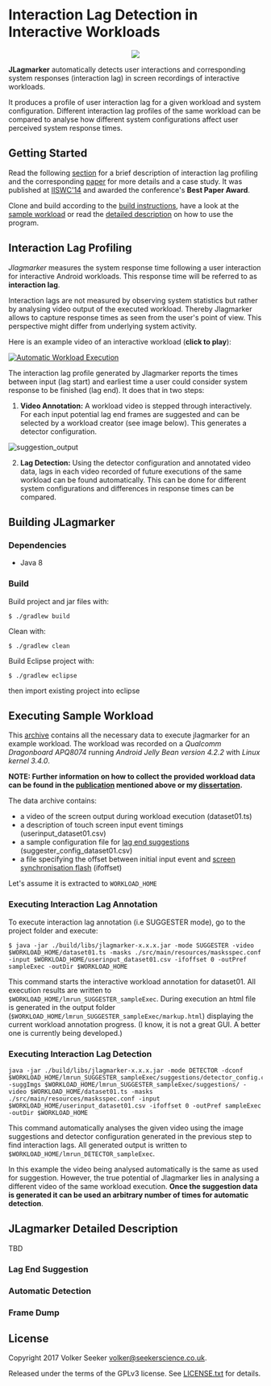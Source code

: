 # Interaction Lag Detection in Interactive Workloads

<div align="center">
  <a href="https://www.gnu.org/licenses/gpl-3.0.en.html" target="_blank">
    <img src="https://img.shields.io/badge/license-GNU%20GPL%20v3-blue.svg?style=flat">
  </a>
</div>

**JLagmarker** automatically detects user interactions and corresponding
system responses (interaction lag) in screen recordings of interactive workloads.

It produces a profile of user interaction lag for a given workload and system
configuration. Different interaction lag profiles of the same workload can be 
compared to analyse how different system configurations affect user perceived
system response times.

## Getting Started

Read the following [section](#interaction-lag-profiling) for a brief description of interaction lag profiling and the corresponding [paper](http://www.volkerseeker.com/docs/papers/measuring_qoe_IISWC2014.pdf) 
for more details and a case study. It was published at [IISWC'14](http://www.iiswc.org/iiswc2014/) 
and awarded the conference's **Best Paper Award**.

Clone and build according to the [build instructions](#building-jlagmarker), have a look at the [sample workload](#executing-sample-workload) or read the [detailed description](#jlagmarker-detailed-description) on how to use the program.

## Interaction Lag Profiling

*Jlagmarker* measures the system response time following a user interaction for interactive
Android workloads. This response time will be referred to as **interaction lag**.

Interaction lags are not measured by observing system statistics but rather by analysing
video output of the executed workload. Thereby Jlagmarker allows to capture response times
as seen from the user's point of view. This perspective might differ from underlying system 
activity.

Here is an example video of an interactive workload (**click to play**):

[![Automatic Workload Execution](http://img.youtube.com/vi/_HKicclVdpc/0.jpg)](http://www.youtube.com/watch?v=_HKicclVdpc)

The interaction lag profile generated by Jlagmarker reports the times between input (lag start)
and earliest time a user could consider system response to be finished (lag end). It does that
in two steps:

1. **Video Annotation:** A workload video is stepped through interactively. For each input potential
lag end frames are suggested and can be selected by a workload creator (see image below). This generates a detector configuration.

![suggestion_output](https://cloud.githubusercontent.com/assets/17176876/24946769/e982fe90-1f5b-11e7-86d2-34ef1ed159ef.png)

2. **Lag Detection:** Using the detector configuration and annotated video data, lags in each video recorded of future executions of the same workload can be found automatically. This can be done for different system configurations and differences in response times can be compared.

## Building JLagmarker

### Dependencies

* Java 8

### Build

Build project and jar files with:

```$ ./gradlew build```

Clean with:

```$ ./gradlew clean```

Build Eclipse project with:

```$ ./gradlew eclipse```

then import existing project into eclipse

## Executing Sample Workload

This [archive](https://drive.google.com/open?id=0BziCZ9zd_KatQm9UTVhqanFoMnM) 
contains all the necessary data to execute jlagmarker
for an example workload. The workload was recorded on a 
*Qualcomm Dragonboard APQ8074* running *Android Jelly Bean version 4.2.2* 
with *Linux kernel 3.4.0*.

**NOTE: Further information on how to collect the provided workload 
data can be found in the [publication](http://www.volkerseeker.com/docs/papers/measuring_qoe_IISWC2014.pdf) 
mentioned above or my [dissertation](http://www.volkerseeker.com/about/).**

The data archive contains:

* a video of the screen output during workload execution (dataset01.ts)
* a description of touch screen input event timings (userinput_dataset01.csv)
* a sample configuration file for [lag end suggestions](#lag-end-suggestion) (suggester_config_dataset01.csv)
* a file specifying the offset between initial input event and [screen synchronisation flash](#jlagmarker-detailed-description) (ifoffset)

Let's assume it is extracted to ```WORKLOAD_HOME```

### Executing Interaction Lag Annotation

To execute interaction lag annotation (i.e SUGGESTER mode), go to the project folder and execute:

```
$ java -jar ./build/libs/jlagmarker-x.x.x.jar -mode SUGGESTER -video $WORKLOAD_HOME/dataset01.ts -masks ./src/main/resources/masksspec.conf -input $WORKLOAD_HOME/userinput_dataset01.csv -ifoffset 0 -outPref sampleExec -outDir $WORKLOAD_HOME
```

This command starts the interactive workload annotation for dataset01. All execution results are written to ```$WORKLOAD_HOME/lmrun_SUGGESTER_sampleExec```. During execution an html file is generated in the output folder (```$WORKLOAD_HOME/lmrun_SUGGESTER_sampleExec/markup.html```) displaying the current workload annotation progress. (I know, it is not a great GUI. A better one is currently being developed.)

### Executing Interaction Lag Detection

```
java -jar ./build/libs/jlagmarker-x.x.x.jar -mode DETECTOR -dconf $WORKLOAD_HOME/lmrun_SUGGESTER_sampleExec/suggestions/detector_config.csv -suggImgs $WORKLOAD_HOME/lmrun_SUGGESTER_sampleExec/suggestions/ -video $WORKLOAD_HOME/dataset01.ts -masks ./src/main/resources/masksspec.conf -input $WORKLOAD_HOME/userinput_dataset01.csv -ifoffset 0 -outPref sampleExec -outDir $WORKLOAD_HOME
```
This command automatically analyses the given video using the image suggestions and detector configuration generated in the previous step to find interaction lags. All generated output is written to ```$WORKLOAD_HOME/lmrun_DETECTOR_sampleExec```.

In this example the video being analysed automatically is the same as used for suggestion. However, the true potential of Jlagmarker lies in analysing a different video of the same workload execution. **Once the suggestion data is generated it can be used an arbitrary number of times for automatic detection**.

## JLagmarker Detailed Description

TBD

### Lag End Suggestion

### Automatic Detection

### Frame Dump


## License

Copyright 2017 Volker Seeker <volker@seekerscience.co.uk>.

Released under the terms of the GPLv3 license. See [LICENSE.txt](/LICENSE.txt)
for details.

